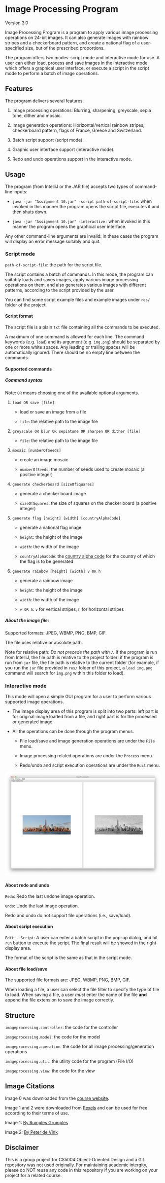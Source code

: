 # Image Processing Program

Version 3.0

Image Processing Program is a program to apply various image processing operations on 24-bit images. 
It can also generate images with rainbow stripes and a checkerboard pattern, and create a 
national flag of a user-specified size, but of the prescribed proportions.

The program offers two modes–script mode and interactive mode for use. A user can either load, 
process and save images in the interactive mode which offers a graphical user interface, or
execute a script in the script mode to perform a batch of image operations.

## Features

The program delivers several features.  

1. Image processing operations: Blurring, sharpening, greyscale, sepia tone, dither and mosaic.

2. Image generation operations: Horizontal/vertical rainbow stripes, checkerboard pattern, 
flags of France, Greece and Switzerland.

3. Batch script support (script mode).

4. Graphic user interface support (interactive mode).

5. Redo and undo operations support in the interactive mode.

## Usage

The program (from IntelliJ or the JAR file) accepts two types of command-line inputs:

- `java -jar "Assignment 10.jar" -script path-of-script-file`: when invoked in this manner the 
program opens the script file, executes it and then shuts down.

- `java -jar "Assignment 10.jar" -interactive:` when invoked in this manner the program opens the 
graphical user interface.

Any other command-line arguments are invalid: in these cases the program will display an error 
message suitably and quit.

### Script mode

`path-of-script-file`: the path for the script file.

The script contains a batch of commands. In this mode, the program can suitably loads and saves 
images, apply various image processing operations on them, and also generates various images with 
different patterns, according to the script provided by the user. 

You can find some script example files and example images under `res/` folder of the project.

#### Script format

The script file is a plain `txt` file containing all the commands to be executed. 

A maximum of one command is allowed for each line. The command keywords (e.g. `load`) and its 
argument (e.g. `img.png`) should be separated by one or more white spaces. Any leading or trailing 
spaces will be automatically ignored. There should be no empty line between the commands.

#### Supported commands

##### Command syntax

Note: `OR` means choosing one of the available optional arguments.

1. `load OR save [file]`:

   - load or save an image from a file
   
   - `file`: the relative path to the image file

2. `greyscale OR blur OR sepiatone OR sharpen OR dither [file]`

   - `file`: the relative path to the image file

3. `mosaic [numberOfSeeds]`

   - create an image mosaic
   
   - `numberOfSeeds`: the number of seeds used to create mosaic (a positive integer)

4. `generate checkerboard [sizeOfSquares]`
  
   - generate a checker board image
   
   - `sizeOfSquares`: the size of squares on the checker board (a positive integer)

5. `generate flag [height] [width] [countryAlphaCode]`

   - generate a national flag image
   
   - `height`: the height of the image
   
   - `width`: the width of the image
   
   - `countryAlphaCode`: the [country alpha code](https://countrycode.org) for the country of which 
   the flag is to be generated

6. `generate rainbow [height] [width] v OR h`

   - generate a rainbow image
   
   - `height`: the height of the image
     
   - `width`: the width of the image
   
   - `v OR h`: `v` for vertical stripes, `h` for horizontal stripes

##### About the image file:

Supported formats: JPEG, WBMP, PNG, BMP, GIF.

The file uses relative or absolute path.

Note for relative path: *Do not precede the path with `/`.* If the program is run from IntelliJ, 
the file path is relative to the project folder; if the program is run from `jar` file, the file 
path is relative to the current folder (for example, if you run the `jar` file provided in `res/` 
folder of this project, a `load img.png` command will search for `img.png` within this folder to 
load). 

### Interactive mode

This mode will open a simple GUI program for a user to perform various supported image
operations. 

- The image display area of this program is split into two parts: left part is for original image 
loaded from a file, and right part is for the processed or generated image.

- All the operations can be done through the program menus.

    - File load/save and image generation operations are under the `File` menu.

    - Image processing related operations are under the `Process` menu.
    
    - Redo/undo and script execution operations are under the `Edit` menu.
    

![Screen Shot](ScreenShot.png)
#### About redo and undo

`Redo`: Redo the last undone image operation.

`Undo`: Undo the last image operation.

Redo and undo do not support file operations (i.e., save/load).

#### About script execution

`Edit - Script`: A user can enter a batch script in the pop-up dialog, and hit `run` button to
execute the script. The final result will be showed in the right display area.

The format of the script is the same as that in the script mode.

#### About file load/save

The supported file formats are: JPEG, WBMP, PNG, BMP, GIF.

When loading a file, a user can select the file filter to specify the type of file to load.
When saving a file, a user *must* enter the name of the file **and** append the file extension to 
save the image correctly.  

## Structure

`imageprocessing.controller`: the code for the controller

`imageprocessing.model`: the code for the model

`imageprocessing.operation`: the code for all image processing/generation operations

`imageprocessing.util`: the utility code for the program (File I/O)

`imageprocessing.view`: the code for the view

## Image Citations

Image 0 was downloaded from the 
[course website](https://course.ccs.neu.edu/cs5004/).

Image 1 and 2 were downloaded from [Pexels](https://www.pexels.com/) and can be used for free 
according to their terms of use.

Image 1: 
[By Rumples Grumples](https://www.pexels.com/photo/photo-of-tractor-on-fields-1033716/)

Image 2:
[By Peter de Vink](https://www.pexels.com/photo/photography-of-airplane-near-mountain-849534/)

## Disclaimer

This is a group project for CS5004 Object-Oriented Design and a Git repository was not used originally. For maintaining academic intergity, please do NOT reuse any code in this repository if you are working on your project for a related course.
